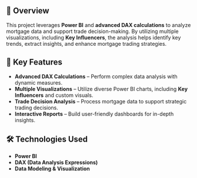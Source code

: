 ## 📌 Overview  
This project leverages **Power BI** and **advanced DAX calculations** to analyze mortgage data and support trade decision-making. By utilizing multiple visualizations, including **Key Influencers**, the analysis helps identify key trends, extract insights, and enhance mortgage trading strategies.  

## 🔹 Key Features  
- **Advanced DAX Calculations** – Perform complex data analysis with dynamic measures.  
- **Multiple Visualizations** – Utilize diverse Power BI charts, including **Key Influencers** and custom visuals.  
- **Trade Decision Analysis** – Process mortgage data to support strategic trading decisions.  
- **Interactive Reports** – Build user-friendly dashboards for in-depth insights.  

## 🛠️ Technologies Used  
- **Power BI**  
- **DAX (Data Analysis Expressions)**  
- **Data Modeling & Visualization** 
